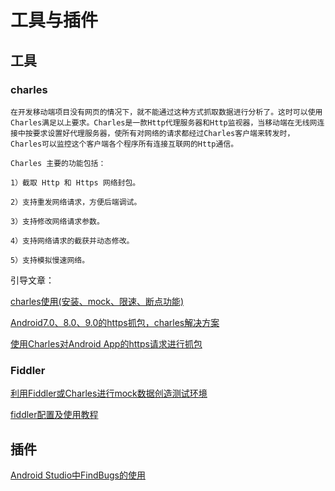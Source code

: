 # 工具与插件

## 工具

### charles

    在开发移动端项目没有网页的情况下，就不能通过这种方式抓取数据进行分析了。这时可以使用Charles满足以上要求。Charles是一款Http代理服务器和Http监视器，当移动端在无线网连接中按要求设置好代理服务器，使所有对网络的请求都经过Charles客户端来转发时，Charles可以监控这个客户端各个程序所有连接互联网的Http通信。

    Charles 主要的功能包括：

    1）截取 Http 和 Https 网络封包。
    
    2）支持重发网络请求，方便后端调试。
    
    3）支持修改网络请求参数。
    
    4）支持网络请求的截获并动态修改。
    
    5）支持模拟慢速网络。 

引导文章：

[charles使用(安装、mock、限速、断点功能)](https://blog.csdn.net/liuwkk/article/details/81258522)

[Android7.0、8.0、9.0的https抓包，charles解决方案](https://blog.csdn.net/cadi2011/article/details/83056527)

[使用Charles对Android App的https请求进行抓包](https://www.jianshu.com/p/adcbc085fcae)

### Fiddler

[利用Fiddler或Charles进行mock数据创造测试环境](https://www.cnblogs.com/zzfighting/p/6403034.html)

[fiddler配置及使用教程](https://www.cnblogs.com/woaixuexi9999/p/9247705.html)

## 插件

[Android Studio中FindBugs的使用](https://blohttps://blog.csdn.net/liufotian/article/details/70188124g.csdn.net/liufotian/article/details/70188124)

